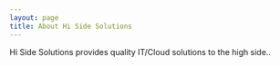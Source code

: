 ```yaml
---
layout: page
title: About Hi Side Solutions
---
```


Hi Side Solutions provides quality IT/Cloud solutions to the high side..
